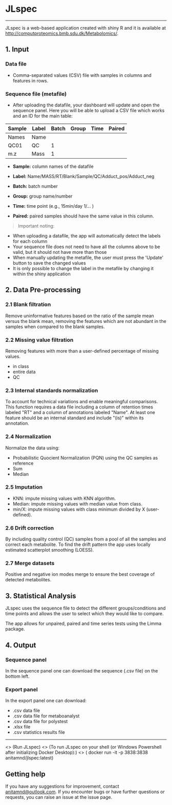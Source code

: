 # JLspec
---

JLspec is a web-based application created with shiny R and it is available at http://computproteomics.bmb.sdu.dk/Metabolomics/.


## 1. Input

### Data file
* Comma-separated values (CSV) file with samples in columns and features in rows.

### Sequence file (metafile)
* After uploading the datafile, your dashboard will update and open the sequence panel. Here you will be able to upload a CSV file which works and an ID for the main table: 

| Sample | Label | Batch | Group | Time | Paired |
| ----   | ----  | ----  | ----  | ---- | ----   |
| Names  | Name  |       |       |      |        |
| QC01   | QC    | 1     |       |      |        |
| m.z    | Mass  | 1     |       |      |        |

* **Sample:** column names of the datafile

* **Label:** Name/MASS/RT/Blank/Sample/QC/Adduct_pos/Adduct_neg

* **Batch:** batch number

* **Group:** group name/number

* **Time:** time point (e.g., 15min/day 1/... )

* **Paired:** paired samples should have the same value in this column.


> Important noting:
* When uploading a datafile, the app will automatically detect the labels for each column
* Your sequence file does not need to have all the columns above to be valid, but it should not have more than those
* When manually updating the metafile, the user must press the 'Update' button to save the changed values
* It is only possible to change the label in the metafile by changing it within the shiny application

## 2. Data Pre-processing

### 2.1 Blank filtration
Remove uninformative features based on the ratio of the sample mean versus the blank mean, removing the features which are not abundant in the samples when compared to the blank samples.

### 2.2 Missing value filtration
Removing features with more than a user-defined percentage of missing values.

* in class
* entire data
* QC

### 2.3 Internal standards normalization
To account for technical variations and enable meaningful comparisons. This function requires a data file including a column of retention times labeled "RT" and a column of annotations labeled "Name". At least one feature should be an internal standard and include "(is)" within its annotation.

### 2.4 Normalization
Normalize the data using:

* Probabilistic Quocient Normalization (PQN) using the QC samples as reference
* Sum
* Median

### 2.5 Imputation

* KNN: impute missing values with KNN algorithm.
* Median: impute missing values with median value from class.
* min/X: impute missing values with class minimum divided by X (user-defined).

### 2.6 Drift correction
By including quality control (QC) samples from a pool of all the samples and correct each metabolite. To find the drift pattern the app uses locally estimated scatterplot smoothing (LOESS).

### 2.7 Merge datasets
Positive and negative ion modes merge to ensure the best coverage of detected metabolites.


## 3. Statistical Analysis
JLspec uses the sequence file to detect the different groups/conditions and time points and allows the user to select which they would like to compare.

The app allows for unpaired, paired and time series tests using the Limma package.

## 4. Output

### Sequence panel
In the sequence panel one can download the sequence (.csv file) on the bottom left.

### Export panel
In the export panel one can download:

* .csv data file
* .csv data file for metaboanalyst
* .csv data file for polystest
* .xlsx file
* .csv statistics results file

---

<> (Run JLspec)
<> (To run JLspec on your shell (or Windows Powershell after initializing Docker Desktop):)
<> (   docker run -it -p 3838:3838 anitamnd/jlspec:latest)

## Getting help
If you have any suggestions for improvement, contact anitamnd@outlook.com. If you encounter bugs or have further questions or requests, you can raise an issue at the issue page.
